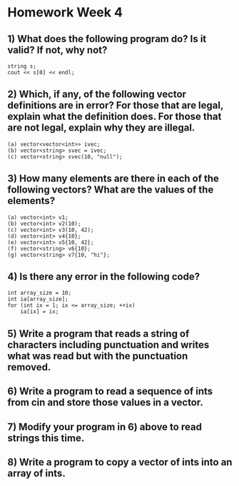 # Homework Week 4

## 1) What does the following program do? Is it valid? If not, why not?

    string s;
    cout << s[0] << endl;

## 2) Which, if any, of the following vector definitions are in error? For those that are legal, explain what the definition does. For those that are not legal, explain why they are illegal.

    (a) vector<vector<int>> ivec;
    (b) vector<string> svec = ivec;
    (c) vector<string> svec(10, "null");


## 3) How many elements are there in each of the following vectors? What are the values of the elements?

    (a) vector<int> v1; 
    (b) vector<int> v2(10);
    (c) vector<int> v3(10, 42);
    (d) vector<int> v4{10};
    (e) vector<int> v5{10, 42}; 
    (f) vector<string> v6{10};
    (g) vector<string> v7{10, "hi"};

## 4) Is there any error in the following code? 

    int array_size = 10;
    int ia[array_size];
    for (int ix = 1; ix <= array_size; ++ix)
        ia[ix] = ix;

## 5) Write a program that reads a string of characters including punctuation and writes what was read but with the punctuation removed.

## 6) Write a program to read a sequence of ints from cin and store those values in a vector.

## 7) Modify your program in 6) above to read strings this time.

## 8) Write a program to copy a vector of ints into an array of ints.
